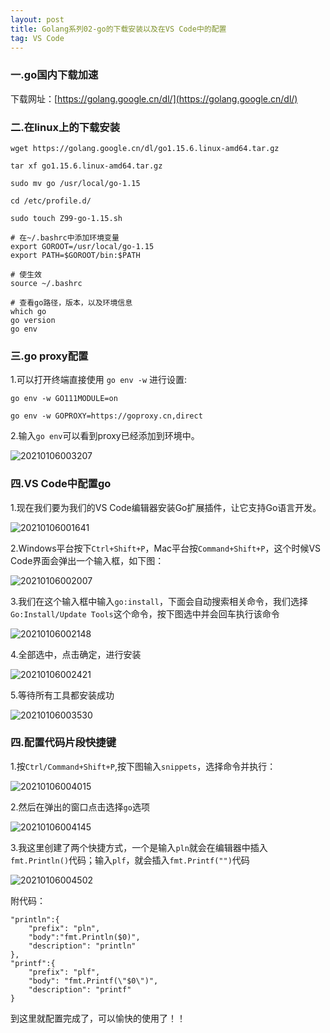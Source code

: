 ```yaml
---
layout: post
title: Golang系列02-go的下载安装以及在VS Code中的配置
tag: VS Code
---
```


### 一.go国内下载加速

下载网址：[https://golang.google.cn/dl/](https://golang.google.cn/dl/)

### 二.在linux上的下载安装

    wget https://golang.google.cn/dl/go1.15.6.linux-amd64.tar.gz

    tar xf go1.15.6.linux-amd64.tar.gz

    sudo mv go /usr/local/go-1.15

    cd /etc/profile.d/

    sudo touch Z99-go-1.15.sh    

    # 在~/.bashrc中添加环境变量
    export GOROOT=/usr/local/go-1.15
    export PATH=$GOROOT/bin:$PATH

    # 使生效
    source ~/.bashrc

    # 查看go路径，版本，以及环境信息
    which go 
    go version
    go env

### 三.go proxy配置
1.可以打开终端直接使用 `go env -w` 进行设置:

    go env -w GO111MODULE=on

    go env -w GOPROXY=https://goproxy.cn,direct

2.输入`go env`可以看到proxy已经添加到环境中。

![20210106003207](https://cdn.jsdelivr.net/gh/luckykang/picture_bed/blogs_images/20210106003207.png)

### 四.VS Code中配置go

1.现在我们要为我们的VS Code编辑器安装Go扩展插件，让它支持Go语言开发。

![20210106001641](https://cdn.jsdelivr.net/gh/luckykang/picture_bed/blogs_images/20210106001641.png)

2.Windows平台按下`Ctrl+Shift+P`，Mac平台按`Command+Shift+P`，这个时候VS Code界面会弹出一个输入框，如下图：

![20210106002007](https://cdn.jsdelivr.net/gh/luckykang/picture_bed/blogs_images/20210106002007.png)

3.我们在这个输入框中输入`go:install`，下面会自动搜索相关命令，我们选择 `Go:Install/Update Tools`这个命令，按下图选中并会回车执行该命令

![20210106002148](https://cdn.jsdelivr.net/gh/luckykang/picture_bed/blogs_images/20210106002148.png)

4.全部选中，点击确定，进行安装

![20210106002421](https://cdn.jsdelivr.net/gh/luckykang/picture_bed/blogs_images/20210106002421.png)

5.等待所有工具都安装成功

![20210106003530](https://cdn.jsdelivr.net/gh/luckykang/picture_bed/blogs_images/20210106003530.png)

### 四.配置代码片段快捷键

1.按`Ctrl/Command+Shift+P`,按下图输入`snippets`，选择命令并执行：

![20210106004015](https://cdn.jsdelivr.net/gh/luckykang/picture_bed/blogs_images/20210106004015.png)

2.然后在弹出的窗口点击选择`go`选项

![20210106004145](https://cdn.jsdelivr.net/gh/luckykang/picture_bed/blogs_images/20210106004145.png)

3.我这里创建了两个快捷方式，一个是输入`pln`就会在编辑器中插入`fmt.Println()`代码；输入`plf`，就会插入`fmt.Printf("")`代码

![![20210106004502](httpscdn.jsdelivr.netghluckykangpicture_bedblogs_images20210106004502.png)](https://cdn.jsdelivr.net/gh/luckykang/picture_bed/blogs_images/![20210106004502](httpscdn.jsdelivr.netghluckykangpicture_bedblogs_images20210106004502.png).png)

附代码：

    "println":{
        "prefix": "pln",
        "body":"fmt.Println($0)",
        "description": "println"
    },
    "printf":{
        "prefix": "plf",
        "body": "fmt.Printf(\"$0\")",
        "description": "printf"
    }

到这里就配置完成了，可以愉快的使用了！！